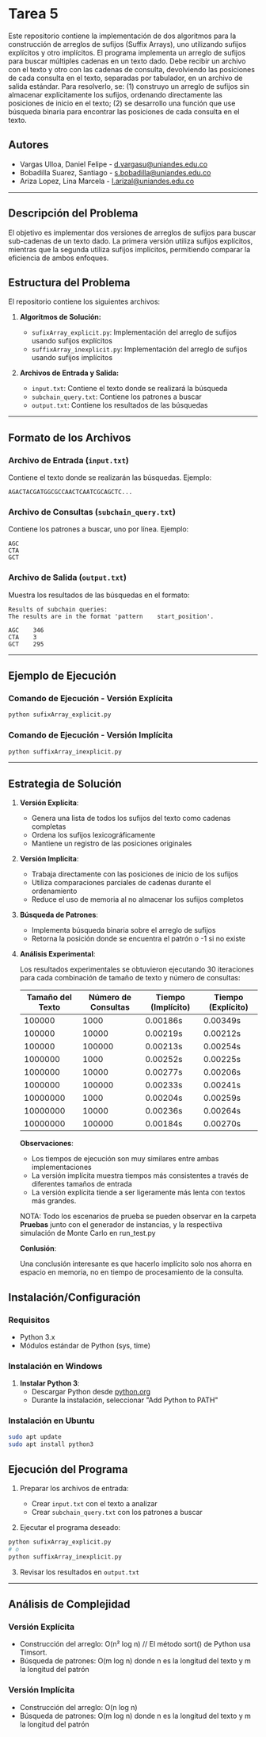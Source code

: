 # **Tarea 5**

Este repositorio contiene la implementación de dos algoritmos para la construcción de arreglos de sufijos (Suffix Arrays), uno utilizando sufijos explícitos y otro implícitos. El programa implementa un arreglo de sufijos para buscar múltiples cadenas en un texto dado. Debe recibir un archivo con el texto y otro con las cadenas de consulta, devolviendo las posiciones de cada consulta en el texto, separadas por tabulador, en un archivo de salida estándar. Para resolverlo, se: (1) construyo un arreglo de sufijos sin almacenar explícitamente los sufijos, ordenando directamente las posiciones de inicio en el texto; (2) se desarrollo una función que use búsqueda binaria para encontrar las posiciones de cada consulta en el texto.

## **Autores**

- Vargas Ulloa, Daniel Felipe - d.vargasu@uniandes.edu.co
- Bobadilla Suarez, Santiago - s.bobadilla@uniandes.edu.co
- Ariza Lopez, Lina Marcela - l.arizal@uniandes.edu.co

---

## **Descripción del Problema**

El objetivo es implementar dos versiones de arreglos de sufijos para buscar sub-cadenas de un texto dado. La primera versión utiliza sufijos explícitos, mientras que la segunda utiliza sufijos implícitos, permitiendo comparar la eficiencia de ambos enfoques.

## **Estructura del Problema**

El repositorio contiene los siguientes archivos:

1. **Algoritmos de Solución:**

   - `sufixArray_explicit.py`: Implementación del arreglo de sufijos usando sufijos explícitos
   - `suffixArray_inexplicit.py`: Implementación del arreglo de sufijos usando sufijos implícitos

2. **Archivos de Entrada y Salida:**
   - `input.txt`: Contiene el texto donde se realizará la búsqueda
   - `subchain_query.txt`: Contiene los patrones a buscar
   - `output.txt`: Contiene los resultados de las búsquedas

---

## **Formato de los Archivos**

### **Archivo de Entrada (`input.txt`)**

Contiene el texto donde se realizarán las búsquedas. Ejemplo:

```
AGACTACGATGGCGCCAACTCAATCGCAGCTC...
```

### **Archivo de Consultas (`subchain_query.txt`)**

Contiene los patrones a buscar, uno por línea. Ejemplo:

```
AGC
CTA
GCT
```

### **Archivo de Salida (`output.txt`)**

Muestra los resultados de las búsquedas en el formato:

```
Results of subchain queries:
The results are in the format 'pattern    start_position'.

AGC    346
CTA    3
GCT    295
```

---

## **Ejemplo de Ejecución**

### **Comando de Ejecución - Versión Explícita**

```bash
python sufixArray_explicit.py
```

### **Comando de Ejecución - Versión Implícita**

```bash
python suffixArray_inexplicit.py
```

---

## **Estrategia de Solución**

1. **Versión Explícita**:

   - Genera una lista de todos los sufijos del texto como cadenas completas
   - Ordena los sufijos lexicográficamente
   - Mantiene un registro de las posiciones originales

2. **Versión Implícita**:

   - Trabaja directamente con las posiciones de inicio de los sufijos
   - Utiliza comparaciones parciales de cadenas durante el ordenamiento
   - Reduce el uso de memoria al no almacenar los sufijos completos

3. **Búsqueda de Patrones**:

   - Implementa búsqueda binaria sobre el arreglo de sufijos
   - Retorna la posición donde se encuentra el patrón o -1 si no existe

4. **Análisis Experimental**:

   Los resultados experimentales se obtuvieron ejecutando 30 iteraciones para cada combinación de tamaño de texto y número de consultas:

   | Tamaño del Texto | Número de Consultas | Tiempo (Implícito) | Tiempo (Explícito) |
   | ---------------- | ------------------- | ------------------ | ------------------ |
   | 100000           | 1000                | 0.00186s           | 0.00349s           |
   | 100000           | 10000               | 0.00219s           | 0.00212s           |
   | 100000           | 100000              | 0.00213s           | 0.00254s           |
   | 1000000          | 1000                | 0.00252s           | 0.00225s           |
   | 1000000          | 10000               | 0.00277s           | 0.00206s           |
   | 1000000          | 100000              | 0.00233s           | 0.00241s           |
   | 10000000         | 1000                | 0.00204s           | 0.00259s           |
   | 10000000         | 10000               | 0.00236s           | 0.00264s           |
   | 10000000         | 100000              | 0.00184s           | 0.00270s           |

   **Observaciones**:

   - Los tiempos de ejecución son muy similares entre ambas implementaciones
   - La versión implícita muestra tiempos más consistentes a través de diferentes tamaños de entrada
   - La versión explícita tiende a ser ligeramente más lenta con textos más grandes.

   NOTA: Todo los escenarios de prueba se pueden observar en la carpeta **Pruebas** junto con el generador de instancias, y la respectiiva simulación de Monte Carlo en run_test.py

   **Conlusión**:

   Una conclusión interesante es que hacerlo implícito solo nos ahorra en espacio en memoria, no en tiempo de procesamiento de la consulta.

## **Instalación/Configuración**

### **Requisitos**

- Python 3.x
- Módulos estándar de Python (sys, time)

### **Instalación en Windows**

1. **Instalar Python 3**:
   - Descargar Python desde [python.org](https://www.python.org/downloads/)
   - Durante la instalación, seleccionar "Add Python to PATH"

### **Instalación en Ubuntu**

```bash
sudo apt update
sudo apt install python3
```

## **Ejecución del Programa**

1. Preparar los archivos de entrada:

   - Crear `input.txt` con el texto a analizar
   - Crear `subchain_query.txt` con los patrones a buscar

2. Ejecutar el programa deseado:

```bash
python sufixArray_explicit.py
# o
python suffixArray_inexplicit.py
```

3. Revisar los resultados en `output.txt`

---

## **Análisis de Complejidad**

### **Versión Explícita**

- Construcción del arreglo: O(n² log n) // El método sort() de Python usa Timsort.
- Búsqueda de patrones: O(m log n) donde n es la longitud del texto y m la longitud del patrón

### **Versión Implícita**

- Construcción del arreglo: O(n log n)
- Búsqueda de patrones: O(m log n) donde n es la longitud del texto y m la longitud del patrón
